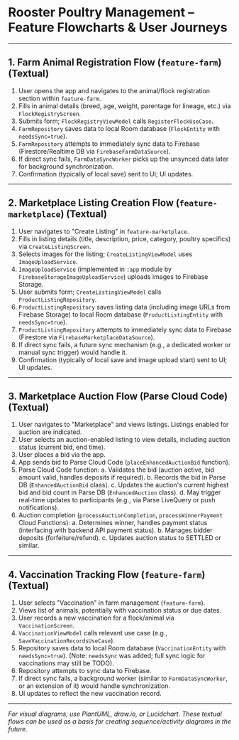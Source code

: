 # Rooster Poultry Management – Feature Flowcharts & User Journeys

---

## 1. Farm Animal Registration Flow (`feature-farm`) (Textual)

1. User opens the app and navigates to the animal/flock registration section within `feature-farm`.
2. Fills in animal details (breed, age, weight, parentage for lineage, etc.) via `FlockRegistryScreen`.
3. Submits form; `FlockRegistryViewModel` calls `RegisterFlockUseCase`.
4. `FarmRepository` saves data to local Room database (`FlockEntity` with `needsSync=true`).
5. `FarmRepository` attempts to immediately sync data to Firebase (Firestore/Realtime DB via `FirebaseFarmDataSource`).
6. If direct sync fails, `FarmDataSyncWorker` picks up the unsynced data later for background synchronization.
7. Confirmation (typically of local save) sent to UI; UI updates.

---

## 2. Marketplace Listing Creation Flow (`feature-marketplace`) (Textual)

1. User navigates to "Create Listing" in `feature-marketplace`.
2. Fills in listing details (title, description, price, category, poultry specifics) via `CreateListingScreen`.
3. Selects images for the listing; `CreateListingViewModel` uses `ImageUploadService`.
4. `ImageUploadService` (implemented in `:app` module by `FirebaseStorageImageUploadService`) uploads images to Firebase Storage.
5. User submits form; `CreateListingViewModel` calls `ProductListingRepository`.
6. `ProductListingRepository` saves listing data (including image URLs from Firebase Storage) to local Room database (`ProductListingEntity` with `needsSync=true`).
7. `ProductListingRepository` attempts to immediately sync data to Firebase (Firestore via `FirebaseMarketplaceDataSource`).
8. If direct sync fails, a future sync mechanism (e.g., a dedicated worker or manual sync trigger) would handle it.
9. Confirmation (typically of local save and image upload start) sent to UI; UI updates.

---

## 3. Marketplace Auction Flow (Parse Cloud Code) (Textual)

1. User navigates to "Marketplace" and views listings. Listings enabled for auction are indicated.
2. User selects an auction-enabled listing to view details, including auction status (current bid, end time).
3. User places a bid via the app.
4. App sends bid to Parse Cloud Code (`placeEnhancedAuctionBid` function).
5. Parse Cloud Code function:
    a. Validates the bid (auction active, bid amount valid, handles deposits if required).
    b. Records the bid in Parse DB (`EnhancedAuctionBid` class).
    c. Updates the auction's current highest bid and bid count in Parse DB (`EnhancedAuction` class).
    d. May trigger real-time updates to participants (e.g., via Parse LiveQuery or push notifications).
6. Auction completion (`processAuctionCompletion`, `processWinnerPayment` Cloud Functions):
    a. Determines winner, handles payment status (interfacing with backend API payment status).
    b. Manages bidder deposits (forfeiture/refund).
    c. Updates auction status to SETTLED or similar.

---

## 4. Vaccination Tracking Flow (`feature-farm`) (Textual)

1. User selects "Vaccination" in farm management (`feature-farm`).
2. Views list of animals, potentially with vaccination status or due dates.
3. User records a new vaccination for a flock/animal via `VaccinationScreen`.
4. `VaccinationViewModel` calls relevant use case (e.g., `SaveVaccinationRecordsUseCase`).
5. Repository saves data to local Room database (`VaccinationEntity` with `needsSync=true`). (Note: `needsSync` was added; full sync logic for vaccinations may still be TODO).
6. Repository attempts to sync data to Firebase.
7. If direct sync fails, a background worker (similar to `FarmDataSyncWorker`, or an extension of it) would handle synchronization.
8. UI updates to reflect the new vaccination record.

---

*For visual diagrams, use PlantUML, draw.io, or Lucidchart. These textual flows can be used as a basis for creating sequence/activity diagrams in the future.*
